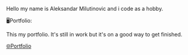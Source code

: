 Hello my name is Aleksandar Milutinovic and i code as a hobby.

🖥️Portfolio:

This my portfolio. It's still in work but it's on a good way to get finished.

[🌐Portfolio](https://miludotexe.github.io)


